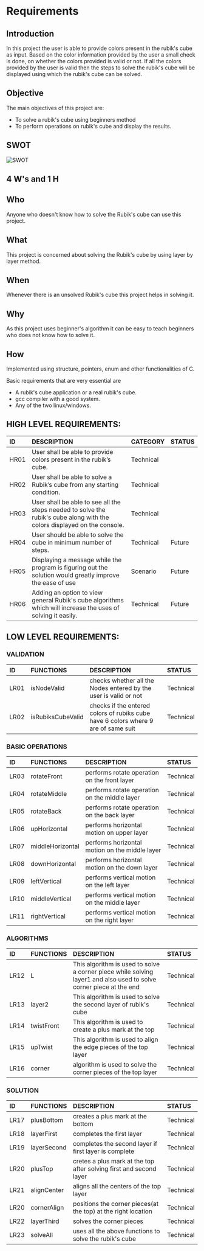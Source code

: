 # Requirements 

## Introduction 
In this project the user is able to provide colors present in the rubik's cube as input. Based on the color information provided by the user a small check is done, on whether the colors provided is valid or not. If all the colors provided by the user is valid then the steps to solve the rubik's cube will be displayed using which the rubik's cube can be solved.

## Objective 
The main objectives of this project are: 
* To solve a rubik's cube using beginners method
* To perform operations on rubik's cube and display the results.

## SWOT 
![SWOT](https://github.com/GEN-AUG/SDLC_01_Falcon/blob/main/1_Requirements/swot.jpg)

## 4 W's and 1 H
## Who
Anyone who doesn't know how to solve the Rubik's cube can use this project.
## What
This project is concerned about solving the Rubik's cube by using layer by layer method.
## When 
Whenever there is an unsolved Rubik's cube this project helps in solving it.
## Why
As this project uses beginner's algorithm it can be easy to teach beginners who does not know how to solve it.
## How
Implemented using structure, pointers, enum and other functionalities of C.

Basic requirements that are very essential are
* A rubik's cube application or a real rubik's cube.
* gcc compiler with a good system.
* Any of the two linux/windows.

## HIGH LEVEL REQUIREMENTS:

|ID|DESCRIPTION|CATEGORY|STATUS|
|:-----|:--------------------------------|:----------------|:----------|
|HR01|User shall be able to provide colors present in the rubik’s cube.|Technical|                       |
|HR02|User shall be able to solve a Rubik’s cube from any starting condition.|Technical|                  |
|HR03|User shall be able to see all the steps needed to solve the rubik's cube along with the colors displayed on the console.|Technical|            |
|HR04|User should be able to solve the cube in minimum number of steps.|Technical|Future|
|HR05|Displaying a message while the program is figuring out the solution would greatly improve the ease of use|Scenario|Future|
|HR06|Adding an option to view general Rubik's cube algorithms which will increase the uses of solving it easily.|Technical|Future|

## LOW LEVEL REQUIREMENTS:

### VALIDATION
|ID|FUNCTIONS|DESCRIPTION|STATUS|
|:-------|:-------|:-------|:-------|
|LR01|isNodeValid|checks whether all the Nodes entered by the user is valid or not|Technical|
|LR02|isRubiksCubeValid|checks if the entered colors of rubiks cube have 6 colors where 9 are of same suit|Technical|

### BASIC OPERATIONS
|ID|FUNCTIONS|DESCRIPTION|STATUS|
|:-------|:-------|:-------|:-------|
|LR03|rotateFront|performs rotate operation on the front layer|Technical|
|LR04|rotateMiddle|performs rotate operation on the middle layer|Technical|
|LR05|rotateBack|performs rotate operation on the back layer|Technical|
|LR06|upHorizontal|performs horizontal motion on upper layer|Technical|
|LR07|middleHorizontal|performs horizontal motion on the middle layer|Technical|
|LR08|downHorizontal|performs horizontal motion on the down layer|Technical|
|LR09|leftVertical|performs vertical motion on the left layer|Technical|
|LR10|middleVertical|performs vertical motion on the middle layer|Technical|
|LR11|rightVertical|performs vertical motion on the right layer|Technical|

### ALGORITHMS
|ID|FUNCTIONS|DESCRIPTION|STATUS|
|:-------|:-------|:-------|:-------|
|LR12|L|This algorithm is used to solve a corner piece while solving layer1 and also used to solve corner piece at the end|Technical|
|LR13|layer2|This algorithm is used to solve the second layer of rubik's cube |Technical|
|LR14|twistFront|This algorithm is used to create a plus mark at the top|Technical|
|LR15|upTwist|This algorithm is used to align the edge pieces of the top layer|Technical|
|LR16|corner|algorithm is used to solve the corner pieces of the top layer|Technical|

### SOLUTION
|ID|FUNCTIONS|DESCRIPTION|STATUS|
|:-------|:-------|:-------|:-------|
|LR17|plusBottom|creates a plus mark at the bottom|Technical|
|LR18|layerFirst|completes the first layer|Technical|
|LR19|layerSecond|completes the second layer if first layer is complete|Technical|
|LR20|plusTop|cretes a plus mark at the top after solving first and second layer|Technical|
|LR21|alignCenter|aligns all the centers of the top layer|Technical|
|LR20|cornerAlign|positions the corner pieces(at the top) at the right location|Technical|
|LR22|layerThird|solves the corner pieces|Technical|
|LR23|solveAll|uses all the above functions to solve the rubik's cube|Technical|

